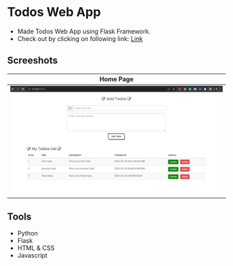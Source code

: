 # Todos Web App
- Made Todos Web App using Flask Framework.
- Check out by clicking on following link:
<a href="#">Link</a>

## Screeshots
<table>
    <thead>
        <tr>
            <th>Home Page</th>
        </tr>
    </thead>
    <tbody>
        <tr>
            <td><img src="static/images/home.png" alt="Home Page Image"></td>
        </tr>
    </tbody>
</table>

## Tools
- Python
- Flask
- HTML & CSS
- Javascript